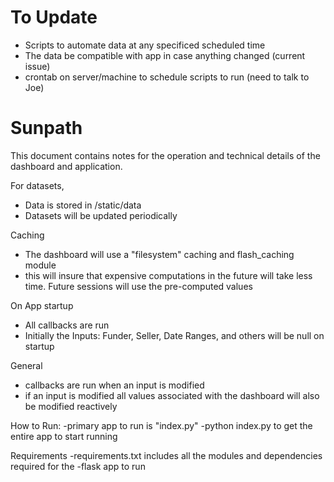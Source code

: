 # To Update
- Scripts to automate data at any specificed scheduled time
- The data be compatible with app in case anything changed (current issue)
- crontab on server/machine to schedule scripts to run (need to talk to Joe)

# Sunpath
This document contains notes for the operation and technical details of
the dashboard and application.

For datasets,
  - Data is stored in /static/data
  - Datasets will be updated periodically

Caching
  - The dashboard will use a "filesystem" caching and flash_caching module
  - this will insure that expensive computations in the future will
  take less time. Future sessions will use the pre-computed values

On App startup
  - All callbacks are run
  - Initially the Inputs: Funder, Seller, Date Ranges, and others will be null on startup

General
  - callbacks are run when an input is modified
  - if an input is modified all values associated
  with the dashboard will also be modified reactively

How to Run:
-primary app to run is "index.py"
-python index.py to get the entire app to start running

Requirements
-requirements.txt includes all the modules and dependencies required for the
-flask app to run

